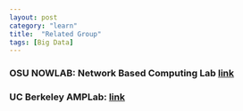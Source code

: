 ```yaml
---
layout: post
category: "learn"
title:  "Related Group"
tags: [Big Data]
---
```

### OSU NOWLAB: Network Based Computing Lab [link](http://nowlab.cse.ohio-state.edu/projects/31/)

### UC Berkeley AMPLab: [link](https://amplab.cs.berkeley.edu)
